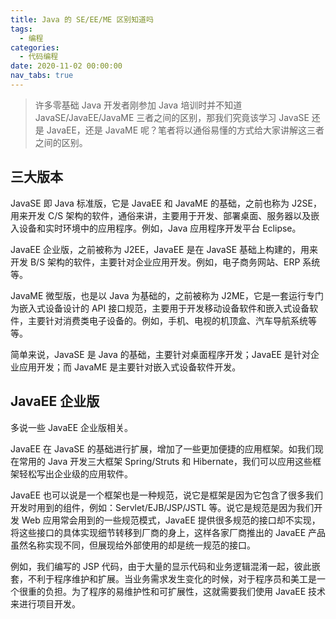 ```yaml
---
title: Java 的 SE/EE/ME 区别知道吗
tags:
  - 编程
categories:
  - 代码编程
date: 2020-11-02 00:00:00
nav_tabs: true
---
```


> 许多零基础 Java 开发者刚参加 Java 培训时并不知道 JavaSE/JavaEE/JavaME 三者之间的区别，那我们究竟该学习 JavaSE 还是 JavaEE，还是 JavaME 呢？笔者将以通俗易懂的方式给大家讲解这三者之间的区别。

<!-- more -->

## 三大版本

JavaSE 即 Java 标准版，它是 JavaEE 和 JavaME 的基础，之前也称为 J2SE，用来开发 C/S 架构的软件，通俗来讲，主要用于开发、部署桌面、服务器以及嵌入设备和实时环境中的应用程序。例如，Java 应用程序开发平台 Eclipse。

JavaEE 企业版，之前被称为 J2EE，JavaEE 是在 JavaSE 基础上构建的，用来开发 B/S 架构的软件，主要针对企业应用开发。例如，电子商务网站、ERP 系统等。

JavaME 微型版，也是以 Java 为基础的，之前被称为 J2ME，它是一套运行专门为嵌入式设备设计的 API 接口规范，主要用于开发移动设备软件和嵌入式设备软件，主要针对消费类电子设备的。例如，手机、电视的机顶盒、汽车导航系统等等。

简单来说，JavaSE 是 Java 的基础，主要针对桌面程序开发；JavaEE 是针对企业应用开发；而 JavaME 是主要针对嵌入式设备软件开发。

## JavaEE 企业版

多说一些 JavaEE 企业版相关。

JavaEE 在 JavaSE 的基础进行扩展，增加了一些更加便捷的应用框架。如我们现在常用的 Java 开发三大框架 Spring/Struts 和 Hibernate，我们可以应用这些框架轻松写出企业级的应用软件。

JavaEE 也可以说是一个框架也是一种规范，说它是框架是因为它包含了很多我们开发时用到的组件，例如：Servlet/EJB/JSP/JSTL 等。说它是规范是因为我们开发 Web 应用常会用到的一些规范模式，JavaEE 提供很多规范的接口却不实现，将这些接口的具体实现细节转移到厂商的身上，这样各家厂商推出的 JavaEE 产品虽然名称实现不同，但展现给外部使用的却是统一规范的接口。

例如，我们编写的 JSP 代码，由于大量的显示代码和业务逻辑混淆一起，彼此嵌套，不利于程序维护和扩展。当业务需求发生变化的时候，对于程序员和美工是一个很重的负担。为了程序的易维护性和可扩展性，这就需要我们使用 JavaEE 技术来进行项目开发。
